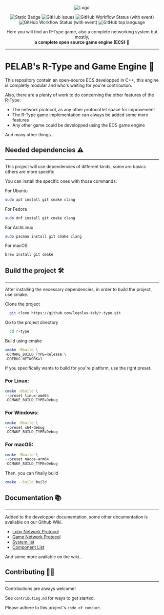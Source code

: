 <div align="center">

![Logo](https://www.dotemu.com/wp-content/uploads/2016/08/r_type_logo.png)

![Static Badge](https://img.shields.io/badge/r--type-game_engine-blue)
![GitHub issues](https://img.shields.io/github/issues/legolas-tek/r-type)
![GitHub Workflow Status (with event)](https://img.shields.io/github/actions/workflow/status/legolas-tek/r-type/github-actions-compile.yml)
![GitHub Workflow Status (with event)](https://img.shields.io/github/actions/workflow/status/legolas-tek/r-type/github-actions-win64-compile.yml?label=windows%20build)
![GitHub top language](https://img.shields.io/github/languages/top/legolas-tek/r-type)

Here you will find an R-Type game, also a complete networking system but mostly, <br/>**a complete open source game engine (ECS)** 🫨
<div/>

<hr/>

<div align="left">

# PELAB's R-Type and Game Engine 🚀

This repository contain an open-source ECS developped in C++, this engine is completly modular and who's waiting for you're contribution.

Also, there are a plenty of work to do concerning the other features of the R-Type:

- The network protocol, as any other protocol let space for improvement
- The R-Type game implementation can always be added some more features
- Any other game could be developped using the ECS game engine

And many other things...


## Needed dependencies ⚠️
<hr/>

This project will use dependencies of different kinds, some are basics others are more specific


You can install the specific ones with those commands:

For Ubuntu

```bash
sudo apt install git cmake clang

```


For Fedora

```bash
sudo dnf install git cmake clang

```

For ArchLinux

```bash
sudo pacman install git cmake clang
```

For macOS

```bash
brew install git cmake

```

## Build the project 🛠️
<hr/>

After installing the necessary dependencies, in order to build the project, use cmake.

Clone the project

```bash
  git clone https://github.com/legolas-tek/r-type.git
```

Go to the project directory

```bash
  cd r-type
```

Build using cmake

```bash
cmake -Bbuild \
-DCMAKE_BUILD_TYPE=Release \
-DDEBUG_NETWORK=1
```

If you specifically wants to build for you're platform, use the right preset.

### For Linux:
```bash
cmake -Bbuild \
--preset linux-amd64
-DCMAKE_BUILD_TYPE=Debug
```

### For Windows:
```bash
cmake -Bbuild \
--preset x64-debug
-DCMAKE_BUILD_TYPE=Debug
```

### For macOS:
```bash
cmake -Bbuild \
--preset macos-arm64
-DCMAKE_BUILD_TYPE=Debug
```


Then, you can  finally build

```bash
cmake --build build
```


## Documentation 📚
<hr/>

Added to the developper documentation, some other documentation is available on our Github Wiki.

- [Loby Network Protocol](https://github.com/legolas-tek/r-type/wiki/Lobby-Network-Protocol)
- [Game Network Protocol](https://github.com/legolas-tek/r-type/wiki/Game-Network-Protocol)
- [System list](https://github.com/legolas-tek/r-type/wiki/Systems-list)
- [Component List](https://github.com/legolas-tek/r-type/wiki/Component-list)

And some more available on the wiki...


## Contributing 👨‍🔧
<hr/>

Contributions are always welcome!

See `contributing.md` for ways to get started.

Please adhere to this project's `code of conduct`.


<div/>

